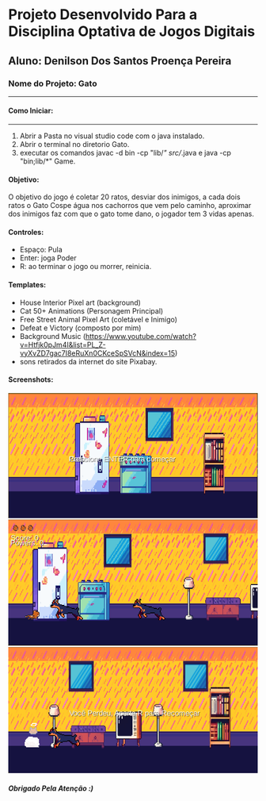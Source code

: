 # Projeto Desenvolvido Para a Disciplina Optativa de Jogos Digitais


## Aluno: Denilson Dos Santos Proença Pereira
### Nome do Projeto: Gato 
---
#### Como Iniciar:
---
1. Abrir a Pasta no visual studio code com o java instalado.
2. Abrir o terminal no diretorio Gato.
3. executar os comandos javac -d bin -cp "lib/*" src/*.java e java -cp "bin;lib/*" Game.

#### Objetivo:
O objetivo do jogo é coletar 20 ratos, desviar dos inimigos, a cada dois ratos o Gato Cospe água nos cachorros que vem pelo caminho, aproximar dos inimigos faz com que o gato tome dano, o jogador tem 3 vidas apenas.

#### Controles: 
* Espaço: Pula
* Enter: joga Poder
* R: ao terminar o jogo ou morrer, reinicia.

#### Templates:
* House Interior Pixel art (background)
* Cat 50+ Animations (Personagem Principal)
* Free Street Animal Pixel Art (coletável e Inimigo)
* Defeat e Victory (composto por mim)
* Background Music (https://www.youtube.com/watch?v=Htfjk0pJm4I&list=PL_Z-vyXvZD7gac7I8eRuXn0CKceSpSVcN&index=15)
* sons retirados da internet do site Pixabay.


#### Screenshots:

![alt text](https://github.com/Nerosct/Gato/blob/main/Screenshots/Tela_Menu.png)
![](https://github.com/Nerosct/Gato/blob/main/Screenshots/Jogo.png)
![](https://github.com/Nerosct/Gato/blob/main/Screenshots/Tela_Morte.png)

##### Obrigado Pela Atenção :)
